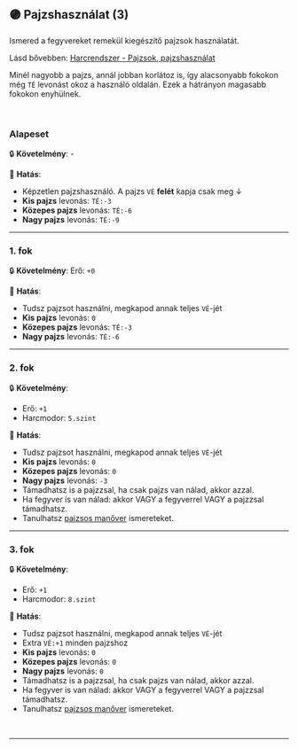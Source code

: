 ## 🟣 Pajzshasználat (3)

Ismered a fegyvereket remekül kiegészítő pajzsok használatát.

Lásd bővebben: [Harcrendszer - Pajzsok, pajzshasználat](../064_02_09_pajzsok_pajzshasznalat.md)

Minél nagyobb a pajzs, annál jobban korlátoz is, így alacsonyabb fokokon még `TÉ` levonást okoz a használó oldalán. Ezek a hátrányon magasabb fokokon enyhülnek.

<br />

### Alapeset

🔒 **Követelmény**: -

🌟 **Hatás**:
- Képzetlen pajzshasználó. A pajzs `VÉ` **felét** kapja csak meg ↓
- **Kis pajzs** levonás: `TÉ:-3`
- **Közepes pajzs** levonás: `TÉ:-6`
- **Nagy pajzs** levonás: `TÉ:-9`

---
### 1. fok

🔒 **Követelmény**: Erő: `+0`

🌟 **Hatás**:
- Tudsz pajzsot használni, megkapod annak teljes `VÉ`-jét
- **Kis pajzs** levonás: `0`
- **Közepes pajzs** levonás: `TÉ:-3`
- **Nagy pajzs** levonás: `TÉ:-6`

---
### 2. fok

🔒 **Követelmény**:
- Erő: `+1`
- Harcmodor: `5.szint`

🌟 **Hatás**:
- Tudsz pajzsot használni, megkapod annak teljes `VÉ`-jét
- **Kis pajzs** levonás: `0`
- **Közepes pajzs** levonás: `0`
- **Nagy pajzs** levonás: `-3`
- Támadhatsz is a pajzzsal, ha csak pajzs van nálad, akkor azzal.
- Ha fegyver is van nálad: akkor VAGY a fegyverrel VAGY a pajzzsal támadhatsz.
- Tanulhatsz [pajzsos manőver](../066_05_altalanos_manoverek.md) ismereteket.

---
### 3. fok

🔒 **Követelmény**:
- Erő: `+1`
- Harcmodor: `8.szint`

🌟 **Hatás**:
- Tudsz pajzsot használni, megkapod annak teljes `VÉ`-jét
- Extra `VÉ:+1` minden pajzshoz
- **Kis pajzs** levonás: `0`
- **Közepes pajzs** levonás: `0`
- **Nagy pajzs** levonás: `0`
- Támadhatsz is a pajzzsal, ha csak pajzs van nálad, akkor azzal.
- Ha fegyver is van nálad: akkor VAGY a fegyverrel VAGY a pajzzsal támadhatsz.
- Tanulhatsz [pajzsos manőver](../066_05_altalanos_manoverek.md) ismereteket.

<br />

---
